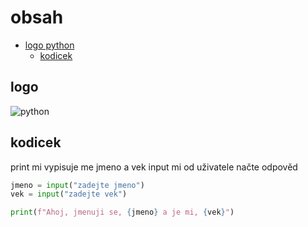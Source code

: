 # obsah
- [logo python](#logo)
    - [kodicek](#kodicek)
## logo
![python](https://github.com/user-attachments/assets/72146915-40f9-4b09-9d0a-6fb0b0699af8)
## kodicek
print mi vypisuje me jmeno a vek
input mi od uživatele načte odpověd
```python
jmeno = input("zadejte jmeno")
vek = input("zadejte vek")

print(f"Ahoj, jmenuji se, {jmeno} a je mi, {vek}")
```
